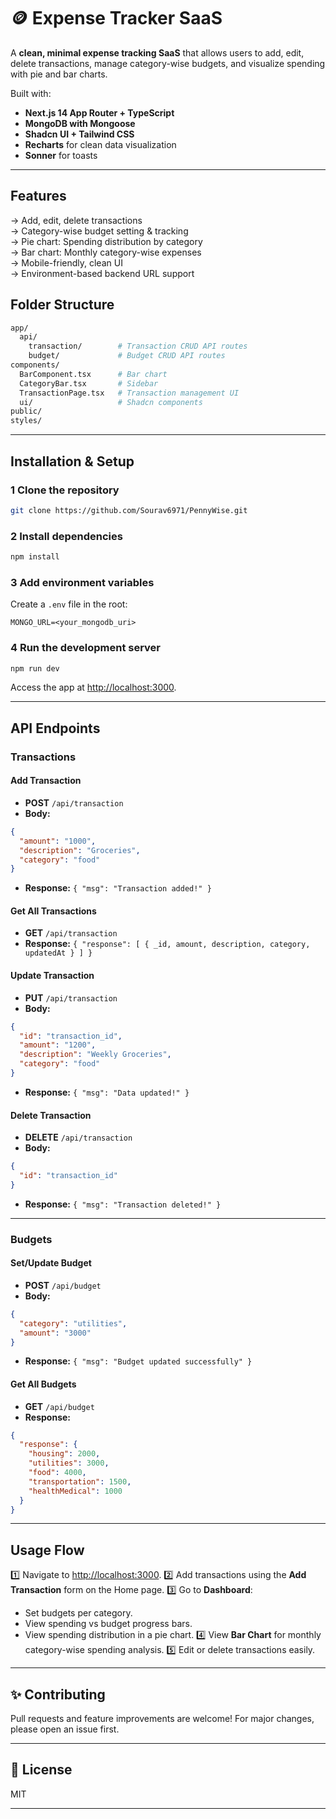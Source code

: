 
# 🪙 Expense Tracker SaaS

A **clean, minimal expense tracking SaaS** that allows users to add, edit, delete transactions, manage category-wise budgets, and visualize spending with pie and bar charts.

Built with:
- **Next.js 14 App Router + TypeScript**
- **MongoDB with Mongoose**
- **Shadcn UI + Tailwind CSS**
- **Recharts** for clean data visualization
- **Sonner** for toasts

---

##  Features

-> Add, edit, delete transactions  
-> Category-wise budget setting & tracking  
-> Pie chart: Spending distribution by category  
-> Bar chart: Monthly category-wise expenses  
-> Mobile-friendly, clean UI  
-> Environment-based backend URL support  



##  Folder Structure

```bash
app/
  api/
    transaction/        # Transaction CRUD API routes
    budget/             # Budget CRUD API routes
components/
  BarComponent.tsx      # Bar chart
  CategoryBar.tsx       # Sidebar
  TransactionPage.tsx   # Transaction management UI
  ui/                   # Shadcn components
public/
styles/
````

---

##  Installation & Setup

### 1️ Clone the repository

```bash
git clone https://github.com/Sourav6971/PennyWise.git
```

### 2️ Install dependencies

```bash
npm install
```

### 3 Add environment variables

Create a `.env` file in the root:

```
MONGO_URL=<your_mongodb_uri>
```

### 4️ Run the development server

```bash
npm run dev
```

Access the app at [http://localhost:3000](http://localhost:3000).

---

##  API Endpoints

### Transactions

####  Add Transaction

* **POST** `/api/transaction`
* **Body:**

```json
{
  "amount": "1000",
  "description": "Groceries",
  "category": "food"
}
```

* **Response:** `{ "msg": "Transaction added!" }`

####  Get All Transactions

* **GET** `/api/transaction`
* **Response:** `{ "response": [ { _id, amount, description, category, updatedAt } ] }`

####  Update Transaction

* **PUT** `/api/transaction`
* **Body:**

```json
{
  "id": "transaction_id",
  "amount": "1200",
  "description": "Weekly Groceries",
  "category": "food"
}
```

* **Response:** `{ "msg": "Data updated!" }`

####  Delete Transaction

* **DELETE** `/api/transaction`
* **Body:**

```json
{
  "id": "transaction_id"
}
```

* **Response:** `{ "msg": "Transaction deleted!" }`

---

### Budgets

####  Set/Update Budget

* **POST** `/api/budget`
* **Body:**

```json
{
  "category": "utilities",
  "amount": "3000"
}
```

* **Response:** `{ "msg": "Budget updated successfully" }`

####  Get All Budgets

* **GET** `/api/budget`
* **Response:**

```json
{
  "response": {
    "housing": 2000,
    "utilities": 3000,
    "food": 4000,
    "transportation": 1500,
    "healthMedical": 1000
  }
}
```

---

## Usage Flow

1️⃣ Navigate to [http://localhost:3000](http://localhost:3000).
2️⃣ Add transactions using the **Add Transaction** form on the Home page.
3️⃣ Go to **Dashboard**:

* Set budgets per category.
* View spending vs budget progress bars.
* View spending distribution in a pie chart.
  4️⃣ View **Bar Chart** for monthly category-wise spending analysis.
  5️⃣ Edit or delete transactions easily.

---

## ✨ Contributing

Pull requests and feature improvements are welcome! For major changes, please open an issue first.

---

## 📄 License

MIT

---

